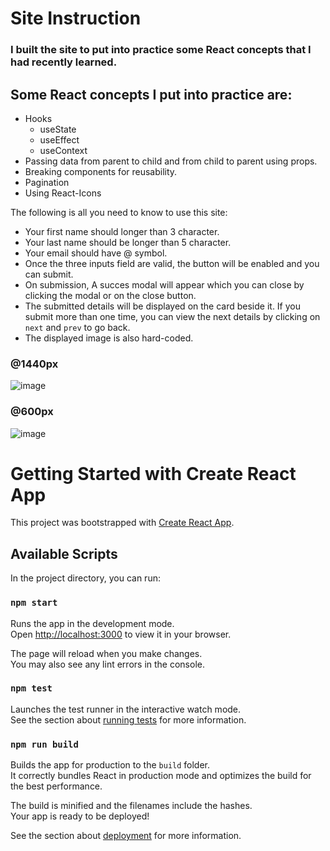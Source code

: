 # Site Instruction

### I built the site to put into practice some React concepts that I had recently learned.

## Some React concepts I put into practice are:
* Hooks
  * useState
  * useEffect
  * useContext
* Passing data from parent to child and from child to parent using props.
* Breaking components for reusability.
* Pagination
* Using React-Icons

The following is all you need to know to use this site:

* Your first name should longer than 3 character.
* Your last name should be longer than 5 character.
* Your email should have @ symbol.
* Once the three inputs field are valid, the button will be enabled and you can submit.
* On submission, A succes modal will appear which you can close by clicking the modal or on the close button.
* The submitted details will be displayed on the card beside it. If you submit more than one time, you can view the next details by clicking on `next` and `prev` to go back.
* The displayed image is also hard-coded.

### @1440px
![image](https://user-images.githubusercontent.com/104495751/188257802-56202344-56c6-4be5-9ab3-deda288d45bd.png)

### @600px

  ![image](https://user-images.githubusercontent.com/104495751/188257909-76d00b67-fac3-4b53-af66-894b48119ac7.png)


# Getting Started with Create React App

This project was bootstrapped with [Create React App](https://github.com/facebook/create-react-app).

## Available Scripts

In the project directory, you can run:

### `npm start`

Runs the app in the development mode.\
Open [http://localhost:3000](http://localhost:3000) to view it in your browser.

The page will reload when you make changes.\
You may also see any lint errors in the console.

### `npm test`

Launches the test runner in the interactive watch mode.\
See the section about [running tests](https://facebook.github.io/create-react-app/docs/running-tests) for more information.

### `npm run build`

Builds the app for production to the `build` folder.\
It correctly bundles React in production mode and optimizes the build for the best performance.

The build is minified and the filenames include the hashes.\
Your app is ready to be deployed!

See the section about [deployment](https://facebook.github.io/create-react-app/docs/deployment) for more information.


